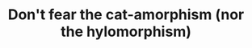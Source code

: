 ---
title: Don't fear the cat-amorphism (nor the hylomorphism)
url: http://fho.f12n.de/posts/2014-05-07-dont-fear-the-cat.html
authors:
- Florian Hofmann
type: article
tags:
- recursion schemes
doHaskell-type: blog post
dohaskell-year: 2014
---